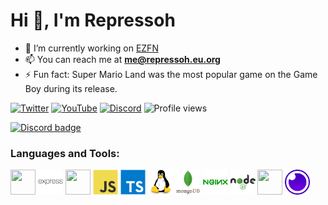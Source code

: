 # Hi 👋, I'm Repressoh 

- 🔭 I’m currently working on [EZFN](https://discord.gg/fortnitemobile)
- 📫 You can reach me at **[me@repressoh.eu.org](mailto:me@repressoh.eu.org)**
- ⚡ Fun fact: Super Mario Land was the most popular game on the Game Boy during its release.

[![Twitter](https://img.shields.io/twitter/follow/repressoh?logo=twitter&style=for-the-badge&cacheSeconds=1)](https://twitter.com/repressoh)
[![YouTube](https://img.shields.io/youtube/channel/subscribers/UCU9Xo7QBaauIMJ2LEeysDQQ?style=for-the-badge&logo=youtube&cacheSeconds=1)](https://www.youtube.com/channel/UCU9Xo7QBaauIMJ2LEeysDQQ)
[![Discord](https://img.shields.io/discord/1143532130475970695?style=for-the-badge&logo=discord&cacheSeconds=1)](https://discord.gg/fortnitemobile)
![Profile views](https://komarev.com/ghpvc/?username=repressoh&label=Profile%20views&color=0e75b6&style=for-the-badge)

[![Discord badge](https://discord-readme-badge.vercel.app/api?id=1003076282688491542)](https://discord-readme-badge.vercel.app/api?id=1003076282688491542)

### Languages and Tools:
[<img src="https://www.vectorlogo.zone/logos/gnu_bash/gnu_bash-icon.svg" width="40" height="40">](https://www.gnu.org/software/bash/)
[<img src="https://raw.githubusercontent.com/devicons/devicon/master/icons/express/express-original-wordmark.svg" width="40" height="40">](https://expressjs.com)
[<img src="https://www.vectorlogo.zone/logos/git-scm/git-scm-icon.svg" width="40" height="40">](https://git-scm.com/)
[<img src="https://raw.githubusercontent.com/devicons/devicon/master/icons/javascript/javascript-original.svg" width="40" height="40">](https://developer.mozilla.org/en-US/docs/Web/JavaScript)
[<img src="https://raw.githubusercontent.com/devicons/devicon/master/icons/typescript/typescript-original.svg" width="40" height="40">](https://www.typescriptlang.org/)
[<img src="https://raw.githubusercontent.com/devicons/devicon/master/icons/linux/linux-original.svg" width="40" height="40">](https://www.linux.org/)
[<img src="https://raw.githubusercontent.com/devicons/devicon/master/icons/mongodb/mongodb-original-wordmark.svg" width="40" height="40">](https://www.mongodb.com/)
[<img src="https://raw.githubusercontent.com/devicons/devicon/master/icons/nginx/nginx-original.svg" width="40" height="40">](https://www.nginx.com)
[<img src="https://raw.githubusercontent.com/devicons/devicon/master/icons/nodejs/nodejs-original-wordmark.svg" width="40" height="40">](https://nodejs.org)
[<img src="https://www.vectorlogo.zone/logos/getpostman/getpostman-icon.svg" width="40" height="40">](https://postman.com)
[<img src="https://raw.githubusercontent.com/devicons/devicon/master/icons/insomnia/insomnia-original.svg" width="40" height="40">](https://insomnia.rest)
